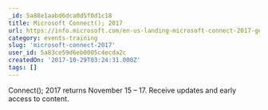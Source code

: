 ```yaml
---
_id: 5a88e1aabd6dca0d5f0d1c18
title: Microsoft Connect(); 2017
url: https://info.microsoft.com/en-us-landing-microsoft-connect-2017-get-updates.html?ocid=AID657138_QSG_EML_194559
category: events-training
slug: 'microsoft-connect-2017'
user_id: 5a83ce59d6eb0005c4ecda2c
createdOn: '2017-10-29T03:24:31.000Z'
tags: []
---
```


Connect(); 2017 returns November 15 – 17. Receive updates and early access to content. 
